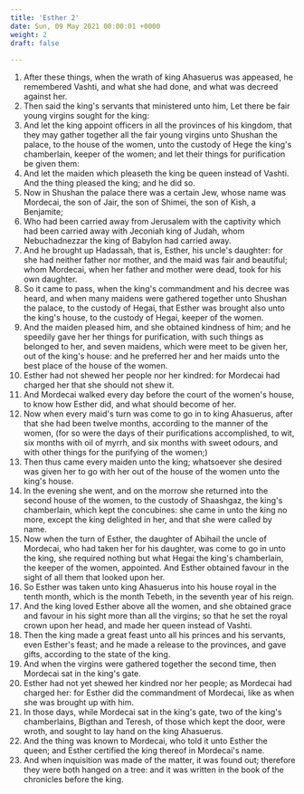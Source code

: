 ```yaml
---
title: 'Esther 2'
date: Sun, 09 May 2021 00:00:01 +0000
weight: 2
draft: false
  
---
```


1. After these things, when the wrath of king Ahasuerus was appeased, he remembered Vashti, and what she had done, and what was decreed against her.
2. Then said the king's servants that ministered unto him, Let there be fair young virgins sought for the king:
3. And let the king appoint officers in all the provinces of his kingdom, that they may gather together all the fair young virgins unto Shushan the palace, to the house of the women, unto the custody of Hege the king's chamberlain, keeper of the women; and let their things for purification be given them:
4. And let the maiden which pleaseth the king be queen instead of Vashti. And the thing pleased the king; and he did so.
5. Now in Shushan the palace there was a certain Jew, whose name was Mordecai, the son of Jair, the son of Shimei, the son of Kish, a Benjamite;
6. Who had been carried away from Jerusalem with the captivity which had been carried away with Jeconiah king of Judah, whom Nebuchadnezzar the king of Babylon had carried away.
7. And he brought up Hadassah, that is, Esther, his uncle's daughter: for she had neither father nor mother, and the maid was fair and beautiful; whom Mordecai, when her father and mother were dead, took for his own daughter.
8. So it came to pass, when the king's commandment and his decree was heard, and when many maidens were gathered together unto Shushan the palace, to the custody of Hegai, that Esther was brought also unto the king's house, to the custody of Hegai, keeper of the women.
9. And the maiden pleased him, and she obtained kindness of him; and he speedily gave her her things for purification, with such things as belonged to her, and seven maidens, which were meet to be given her, out of the king's house: and he preferred her and her maids unto the best place of the house of the women.
10. Esther had not shewed her people nor her kindred: for Mordecai had charged her that she should not shew it.
11. And Mordecai walked every day before the court of the women's house, to know how Esther did, and what should become of her.
12. Now when every maid's turn was come to go in to king Ahasuerus, after that she had been twelve months, according to the manner of the women, (for so were the days of their purifications accomplished, to wit, six months with oil of myrrh, and six months with sweet odours, and with other things for the purifying of the women;)
13. Then thus came every maiden unto the king; whatsoever she desired was given her to go with her out of the house of the women unto the king's house.
14. In the evening she went, and on the morrow she returned into the second house of the women, to the custody of Shaashgaz, the king's chamberlain, which kept the concubines: she came in unto the king no more, except the king delighted in her, and that she were called by name.
15. Now when the turn of Esther, the daughter of Abihail the uncle of Mordecai, who had taken her for his daughter, was come to go in unto the king, she required nothing but what Hegai the king's chamberlain, the keeper of the women, appointed. And Esther obtained favour in the sight of all them that looked upon her.
16. So Esther was taken unto king Ahasuerus into his house royal in the tenth month, which is the month Tebeth, in the seventh year of his reign.
17. And the king loved Esther above all the women, and she obtained grace and favour in his sight more than all the virgins; so that he set the royal crown upon her head, and made her queen instead of Vashti.
18. Then the king made a great feast unto all his princes and his servants, even Esther's feast; and he made a release to the provinces, and gave gifts, according to the state of the king.
19. And when the virgins were gathered together the second time, then Mordecai sat in the king's gate.
20. Esther had not yet shewed her kindred nor her people; as Mordecai had charged her: for Esther did the commandment of Mordecai, like as when she was brought up with him.
21. In those days, while Mordecai sat in the king's gate, two of the king's chamberlains, Bigthan and Teresh, of those which kept the door, were wroth, and sought to lay hand on the king Ahasuerus.
22. And the thing was known to Mordecai, who told it unto Esther the queen; and Esther certified the king thereof in Mordecai's name.
23. And when inquisition was made of the matter, it was found out; therefore they were both hanged on a tree: and it was written in the book of the chronicles before the king.
